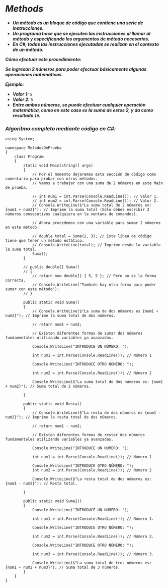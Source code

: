 # _Methods_

- **_Un método es un bloque de código que contiene una serie de instrucciones._**
- **_Un programa hace que se ejecuten las instrucciones al llamar al método y especificando los argumentos de método necesarios._**
- **_En C#, todas las instrucciones ejecutadas se realizan en el contexto de un método._**

**_Cómo efectuar este procedimiento:_**

**_Se ingresan 2 números para poder efectuar básicamente algunas operaciones matemáticas._**

**_Ejemplo:_**

- **_Valor 1:_** ```5```
- **_Valor 2:_** ```5```
- **_Entre ambos números, se puede efectuar cualquier operación matemática, como en este caso es la suma de estos 2, y da como resultado ```10```._**

### _Algoritmo completo mediante código en C#:_
```
﻿using System;

namespace MetodosDePrueba
{
    class Program
    {
        static void Main(string[] args)
        {
            // Por el momento dejaremos esta sección de código como comentario para probar con otros métodos.
            // Vamos a trabajar con una suma de 2 números en este Main de prueba.

            // int num1 = int.Parse(Console.ReadLine()); // Valor 1.
            // int num2 = int.Parse(Console.ReadLine()); // Valor 2.
            // Console.WriteLine($"La suma total de 2 números es: {num1 + num2}"); // Imprime la suma total (Sólo debes escribir 2 números consecutivos cualquiera en la ventana de comandos).

            // Ahora procedemos con una variable para sumar 2 números en este método.

            // double total = Suma(2, 3); // Esta línea de código tiene que tener un método estático.
            // Console.WriteLine(total); // Imprime desde la variable la suma total.
            Suma();
        }

        // public double[] Suma()
        // {
            // return new double[] { 5, 5 }; // Pero no es la forma correcta.
            // Console.WriteLine("También hay otra forma para poder sumar con este método");
        // }

        public static void Suma()
        {
            // Console.WriteLine($"La suma de dos números es {num1 + num2}"); // Imprime la suma total de dos números.

            // return num1 + num2;

            // Existen diferentes formas de sumar dos números fundamentales utilizando variables ya avanzadas.

            Console.WriteLine("INTRODUCE UN NÚMERO: ");

            int num1 = int.Parse(Console.ReadLine()); // Número 1

            Console.WriteLine("INTRODUCE OTRO NÚMERO: ");

            int num2 = int.Parse(Console.ReadLine()); // Número 2

            Console.WriteLine($"La suma total de dos números es: {num1 + num2}"); // Suma total de 2 números.

        }

        public static void Resta()
        {
            // Console.WriteLine($"La resta de dos números es {num1 - num2}"); // Imprime la resta total de dos números.

            // return num1 - num2;

            // Existen diferentes formas de restar dos números fundamentales utilizando variables ya avanzadas.

            Console.WriteLine("INTRODUCE UN NÚMERO: ");

            int num1 = int.Parse(Console.ReadLine()); // Número 1

            Console.WriteLine("INTRODUCE OTRO NÚMERO: ");
            int num2 = int.Parse(Console.ReadLine()); // Número 2

            Console.WriteLine($"La resta total de dos números es: {num1 - num2}"); // Resta total.

        }

        public static void Suma2()
        {
            Console.WriteLine("INTRODUCE UN NÚMERO: ");

            int num1 = int.Parse(Console.ReadLine()); // Número 1.

            Console.WriteLine("INTRODUCE OTRO NÚMERO: ");

            int num2 = int.Parse(Console.ReadLine()); // Número 2.

            Console.WriteLine("INTRODUCE OTRO NÚMERO: ");

            int num3 = int.Parse(Console.ReadLine()); // Número 3.

            Console.WriteLine($"La suma total de tres números es: {num1 + num2 + num3}"); // Suma total de 3 números.
        }
    }
}
```
